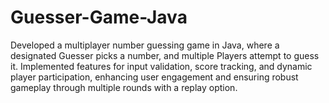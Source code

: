 # Guesser-Game-Java
Developed a multiplayer number guessing game in Java, where a designated Guesser picks a number, and multiple Players attempt to guess it. Implemented features for input validation, score tracking, and dynamic player participation, enhancing user engagement and ensuring robust gameplay through multiple rounds with a replay option.
